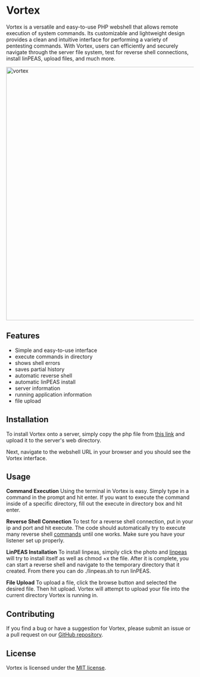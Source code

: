 # Vortex 


Vortex is a versatile and easy-to-use PHP webshell that allows remote execution of system commands. Its customizable and lightweight design provides a clean and intuitive interface for performing a variety of pentesting commands. With Vortex, users can efficiently and securely navigate through the server file system, test for reverse shell connections, install linPEAS, upload files, and much more.

<img width="681" alt="vortex" src="https://user-images.githubusercontent.com/58755251/236601239-b2352905-f3f7-4bfa-bae5-59634e72c170.png">


## Features

- Simple and easy-to-use interface
- execute commands in directory
- shows shell errors
- saves partial history
- automatic reverse shell
- automatic linPEAS install
- server information
- running application information
- file upload




## Installation

To install Vortex onto a server, simply copy the php file from [this link](https://github.com/bear102/Vortex/blob/main/vortex.php) and upload it to the server's web directory.

Next, navigate to the webshell URL in your browser and you should see the Vortex interface.




## Usage

**Command Execution**
Using the terminal in Vortex is easy. Simply type in a command in the prompt and hit enter. If you want to execute the command inside of a specific directory, fill out the execute in directory box and hit enter.

**Reverse Shell Connection**
To test for a reverse shell connection, put in your ip and port and hit execute. The code should automatically try to execute many reverse shell [commands](https://github.com/swisskyrepo/PayloadsAllTheThings/blob/master/Methodology%20and%20Resources/Reverse%20Shell%20Cheatsheet.md) until one works. Make sure you have your listener set up properly.

**LinPEAS Installation**
To install linpeas, simpily click the photo and [linpeas](https://github.com/carlospolop/PEASS-ng) will try to install itself as well as chmod +x the file. After it is complete, you can start a reverse shell and navigate to the temporary directory that it created. From there you can do ./linpeas.sh to run linPEAS.

**File Upload**
To upload a file, click the browse button and selected the desired file. Then hit upload. Vortex will attempt to upload your file into the current directory Vortex is running in.




## Contributing

If you find a bug or have a suggestion for Vortex, please submit an issue or a pull request on our [GitHub repository](https://github.com/bear102/Vortex).




## License

Vortex is licensed under the [MIT license](https://github.com/bear102/Vortex/blob/main/LICENSE).

